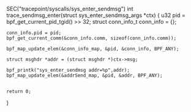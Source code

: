 SEC("tracepoint/syscalls/sys_enter_sendmsg")
int trace_sendmsg_enter(struct sys_enter_sendmsg_args *ctx) {
    u32 pid = bpf_get_current_pid_tgid() >> 32;
    struct conn_info_t conn_info = {};
    

    conn_info.pid = pid;
    bpf_get_current_comm(&conn_info.comm, sizeof(conn_info.comm));

    bpf_map_update_elem(&conn_info_map, &pid, &conn_info, BPF_ANY);

    struct msghdr *addr = (struct msghdr *)ctx->msg;  

    bpf_printk("sys_enter_sendmsg addr=%p",addr);
    bpf_map_update_elem(&addrSend_map, &pid, &addr, BPF_ANY);


    return 0;
}




